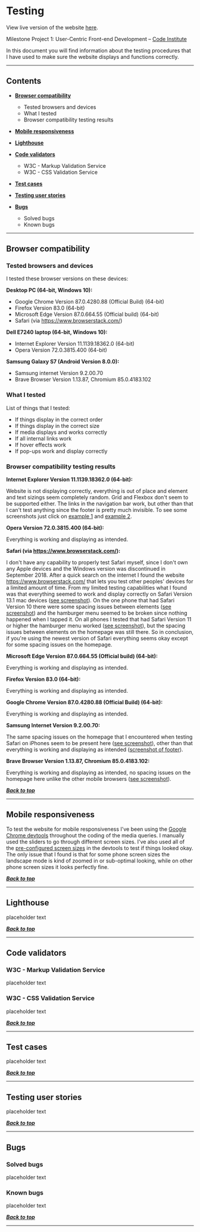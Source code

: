 # Testing

View live version of the website [here](https://larkinz.github.io/pet-shelter-project/).

Milestone Project 1: User-Centric Front-end Development – [Code Institute](https://codeinstitute.net/)

In this document you will find information about the testing procedures that I have used to make sure the website displays and functions correctly.

---

## Contents

- [**Browser compatibility**](#browser-compatibility)

  - Tested browsers and devices
  - What I tested
  - Browser compatibility testing results

- [**Mobile responsiveness**](#mobile-responsiveness)

- [**Lighthouse**](#lighthouse)

- [**Code validators**](#code-validators)

  - W3C - Markup Validation Service
  - W3C - CSS Validation Service

- [**Test cases**](#test-cases)

- [**Testing user stories**](#testing-user-stories)

- [**Bugs**](#bugs)

  - Solved bugs
  - Known bugs

---

## Browser compatibility

### Tested browsers and devices

I tested these browser versions on these devices:

**Desktop PC (64-bit, Windows 10):**

- Google Chrome Version 87.0.4280.88 (Official Build) (64-bit)
- Firefox Version 83.0 (64-bit)
- Microsoft Edge Version 87.0.664.55 (Official build) (64-bit)
- Safari (via https://www.browserstack.com/)

**Dell E7240 laptop (64-bit, Windows 10):**

- Internet Explorer Version 11.1139.18362.0 (64-bit)
- Opera Version 72.0.3815.400 (64-bit)

**Samsung Galaxy S7 (Android Version 8.0.0):**

- Samsung internet Version 9.2.00.70
- Brave Browser Version 1.13.87, Chromium 85.0.4183.102

### What I tested

List of things that I tested:

- If things display in the correct order
- If things display in the correct size
- If media displays and works correctly
- If all internal links work
- If hover effects work
- If pop-ups work and display correctly

### Browser compatibility testing results

**Internet Explorer Version 11.1139.18362.0 (64-bit):**

Website is not displaying correctly, everything is out of place and element and text sizings seem completely random. Grid and Flexbox don't seem to be supported either.
The links in the navigation bar work, but other than that I can't test anything since the footer is pretty much invisible. To see some screenshots just click on [example 1](testing-screenshots/IE-homepage.png) and [example 2](testing-screenshots/IE-contact.png).

**Opera Version 72.0.3815.400 (64-bit):**

Everything is working and displaying as intended.

**Safari (via https://www.browserstack.com/):**

I don't have any capability to properly test Safari myself, since I don't own any Apple devices and the Windows version was discontinued in September 2018. After a quick search on the internet I found the
website https://www.browserstack.com/ that lets you test other peoples' devices for a limited amount of time. From my limited testing capabilities what I found was that everything seemed to work and display
correctly on Safari Version 13.1 mac devices ([see screenshot](testing-screenshots/safari-mac.png)). On the one phone that had Safari Version 10 there were some spacing issues between elements ([see screenshot](testing-screenshots/safari-10.png)) and the hamburger
menu seemed to be broken since nothing happened when I tapped it. On all phones I tested that had Safari Version 11 or higher the hamburger menu worked ([see screenshot](testing-screenshots/safari-latest.png)), but the spacing issues between elements
on the homepage was still there. So in conclusion, if you're using the newest version of Safari everything seems okay except for some spacing issues on the homepage.

**Microsoft Edge Version 87.0.664.55 (Official build) (64-bit):**

Everything is working and displaying as intended.

**Firefox Version 83.0 (64-bit):**

Everything is working and displaying as intended.

**Google Chrome Version 87.0.4280.88 (Official Build) (64-bit):**

Everything is working and displaying as intended.

**Samsung Internet Version 9.2.00.70:**

The same spacing issues on the homepage that I encountered when testing Safari on iPhones seem to be present here ([see screenshot](testing-screenshots/SI-homepage.jpg)), other than that everything is working and displaying as intended ([screenshot of footer](testing-screenshots/SI-footer.jpg)).

**Brave Browser Version 1.13.87, Chromium 85.0.4183.102:**

Everything is working and displaying as intended, no spacing issues on the homepage here unlike the other mobile browsers ([see screenshot](testing-screenshots/brave-homepage.jpg)).

**_[Back to top](#contents)_**

---

## Mobile responsiveness

To test the website for mobile responsiveness I've been using the [Google Chrome devtools](testing-screenshots/chrome-devtools.png) throughout the coding of the media queries. I manually used the sliders to go through different screen sizes. I've also used all of the [pre-configured screen sizes](testing-screenshots/devtools-phones.png) in the devtools to test if things looked okay. The only issue that I found is that for some phone screen sizes the landscape mode is kind of zoomed in or sub-optimal looking, while on other phone screen sizes it looks perfectly fine.

**_[Back to top](#contents)_**

---

## Lighthouse

placeholder text

**_[Back to top](#contents)_**

---

## Code validators

### W3C - Markup Validation Service

placeholder text

### W3C - CSS Validation Service

placeholder text

**_[Back to top](#contents)_**

---

## Test cases

placeholder text

**_[Back to top](#contents)_**

---

## Testing user stories

placeholder text

**_[Back to top](#contents)_**

---

## Bugs

### Solved bugs

placeholder text

### Known bugs

placeholder text

**_[Back to top](#contents)_**

---
